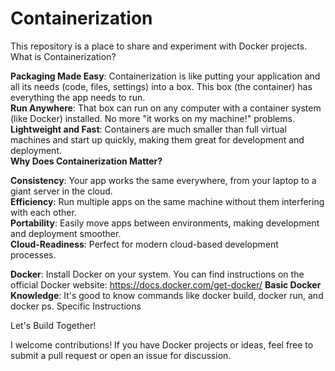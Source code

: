 # Containerization
This repository is a place to share and experiment with Docker projects.
What is Containerization?<br>

**Packaging Made Easy**: Containerization is like putting your application and all its needs (code, files, settings) into a box. This box (the container) has everything the app needs to run.<br>
**Run Anywhere**: That box can run on any computer with a container system (like Docker) installed. No more "it works on my machine!" problems.<br>
**Lightweight and Fast**: Containers are much smaller than full virtual machines and start up quickly, making them great for development and deployment.<br>
**Why Does Containerization Matter?**<br>

**Consistency**: Your app works the same everywhere, from your laptop to a giant server in the cloud.<br>
**Efficiency**: Run multiple apps on the same machine without them interfering with each other.<br>
**Portability**: Easily move apps between environments, making development and deployment smoother.<br>
**Cloud-Readiness**: Perfect for modern cloud-based development processes.<br>

**Docker**: Install Docker on your system. You can find instructions on the official Docker website: https://docs.docker.com/get-docker/
**Basic Docker Knowledge**: It's good to know commands like docker build, docker run, and docker ps.
Specific Instructions


Let's Build Together!

I welcome contributions!  If you have Docker projects or ideas, feel free to submit a pull request or open an issue for discussion.
